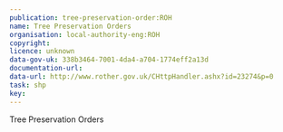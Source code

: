 ```yaml
---
publication: tree-preservation-order:ROH
name: Tree Preservation Orders
organisation: local-authority-eng:ROH
copyright: 
licence: unknown
data-gov-uk: 338b3464-7001-4da4-a704-1774eff2a13d
documentation-url: 
data-url: http://www.rother.gov.uk/CHttpHandler.ashx?id=23274&p=0
task: shp
key: 
---
```


Tree Preservation Orders
